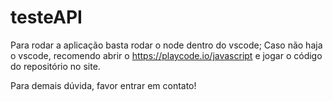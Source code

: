 # testeAPI

Para rodar a aplicação basta rodar o node dentro do vscode; 
Caso não haja o vscode, recomendo abrir o https://playcode.io/javascript e jogar o código do repositório no site. 

Para demais dúvida, favor entrar em contato! 
